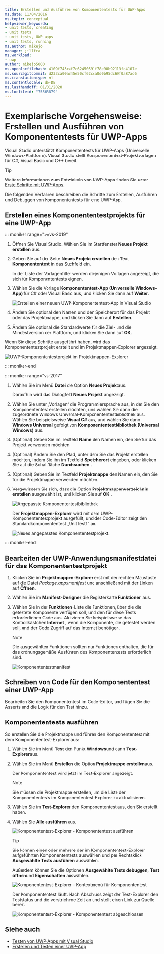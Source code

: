 ```yaml
---
title: Erstellen und Ausführen von Komponententests für UWP-Apps
ms.date: 11/04/2016
ms.topic: conceptual
helpviewer_keywords:
- unit tests, creating
- unit tests
- unit tests, UWP apps
- unit tests, running
ms.author: mikejo
manager: jillfra
ms.workload:
- uwp
author: mikejo5000
ms.openlocfilehash: 4109f743caf7c62450591f78e90b92113fc4107e
ms.sourcegitcommit: d233ca00ad45e50cf62cca0d0b95dc69f0a87ad6
ms.translationtype: HT
ms.contentlocale: de-DE
ms.lasthandoff: 01/01/2020
ms.locfileid: "75568879"
---
```

# <a name="walkthrough-create-and-run-unit-tests-for-uwp-apps"></a>Exemplarische Vorgehensweise: Erstellen und Ausführen von Komponententests für UWP-Apps

Visual Studio unterstützt Komponententests für UWP-Apps (Universelle Windows-Plattform). Visual Studio stellt Komponententest-Projektvorlagen für C#, Visual Basic und C++ bereit.

> [!TIP]
> Weitere Informationen zum Entwickeln von UWP-Apps finden Sie unter [Erste Schritte mit UWP-Apps](/windows/uwp/get-started/).

Die folgenden Verfahren beschreiben die Schritte zum Erstellen, Ausführen und Debuggen von Komponententests für eine UWP-App.

## <a name="create-a-unit-test-project-for-a-uwp-app"></a>Erstellen eines Komponententestprojekts für eine UWP-App

::: moniker range=">=vs-2019"

1. Öffnen Sie Visual Studio. Wählen Sie im Startfenster **Neues Projekt erstellen** aus.

2. Geben Sie auf der Seite **Neues Projekt erstellen** den Text **Komponententest** in das Suchfeld ein.

   In der Liste der Vorlagenfilter werden diejenigen Vorlagen angezeigt, die sich für Komponententests eignen.

3. Wählen Sie die Vorlage **Komponententest-App (Universelle Windows-App)** für C# oder Visual Basic aus, und klicken Sie dann auf **Weiter**.

   ![Erstellen einer neuen UWP-Komponententest-App in Visual Studio](media/vs-2019/new-uwp-unit-test-app.png)

4. Ändern Sie optional den Namen und den Speicherort für das Projekt oder das Projektmappe, und klicken Sie dann auf **Erstellen**.

5. Ändern Sie optional die Standardwerte für die Ziel- und die Mindestversion der Plattform, und klicken Sie dann auf **OK**.

Wenn Sie diese Schritte ausgeführt haben, wird das Komponententestprojekt erstellt und im Projektmappen-Explorer angezeigt.

![UWP-Komponententestprojekt im Projektmappen-Explorer](media/vs-2019/uwp-unit-test-project-solution-explorer.png)

::: moniker-end

::: moniker range="vs-2017"

1. Wählen Sie im Menü **Datei** die Option **Neues Projekt**aus.

   Daraufhin wird das Dialogfeld **Neues Projekt** angezeigt.

2. Wählen Sie unter „Vorlagen“ die Programmiersprache aus, in der Sie den Komponententest erstellen möchten, und wählen Sie dann die zugeordnete Windows Universal-Komponententestbibliothek aus. Wählen Sie beispielsweise **Visual C#** aus, und wählen Sie dann **Windows Universal** gefolgt von **Komponententestbibliothek (Universal Windows)** aus.

3. (Optional) Geben Sie im Textfeld **Name** den Namen ein, den Sie für das Projekt verwenden möchten.

4. (Optional) Ändern Sie den Pfad, unter dem Sie das Projekt erstellen möchten, indem Sie ihn im Textfeld **Speicherort** eingeben, oder klicken Sie auf die Schaltfläche **Durchsuchen** .

5. (Optional) Geben Sie im Textfeld **Projektmappe** den Namen ein, den Sie für die Projektmappe verwenden möchten.

6. Vergewissern Sie sich, dass die Option **Projektmappenverzeichnis erstellen** ausgewählt ist, und klicken Sie auf **OK** .

   ![Angepasste Komponententestbibliothek](../test/media/unit_test_win8_1.png)

   Der **Projektmappen-Explorer** wird mit dem UWP-Komponententestprojekt ausgefüllt, und der Code-Editor zeigt den Standardkomponententest „UnitTest1“ an.

   ![Neues angepasstes Komponententestprojekt.](../test/media/unit_test_win8_unittestexplorer_newprojectcreated.png)

::: moniker-end

## <a name="edit-the-unit-test-projects-uwp-application-manifest-file"></a>Bearbeiten der UWP-Anwendungsmanifestdatei für das Komponententestprojekt

1. Klicken Sie im **Projektmappen-Explorer** erst mit der rechten Maustaste auf die Datei *Package.appxmanifest* und anschließend mit der Linken auf **Öffnen**.

2. Wählen Sie im **Manifest-Designer** die Registerkarte **Funktionen** aus.

3. Wählen Sie in der **Funktionen**-Liste die Funktionen, über die die getestete Komponente verfügen soll, und den für diese Tests erforderlichen Code aus. Aktivieren Sie beispielsweise das Kontrollkästchen **Internet** , wenn die Komponente, die getestet werden soll, und der Code Zugriff auf das Internet benötigen.

   > [!NOTE]
   > Die ausgewählten Funktionen sollten nur Funktionen enthalten, die für das ordnungsgemäße Ausführen des Komponententests erforderlich sind.

   ![Komponententestmanifest](../test/media/unit_test_win8_.png)

## <a name="code-the-unit-test-for-a-uwp-app"></a>Schreiben von Code für den Komponententest einer UWP-App

Bearbeiten Sie den Komponententest im Code-Editor, und fügen Sie die Asserts und die Logik für den Test hinzu.

## <a name="run-unit-tests"></a>Komponententests ausführen

So erstellen Sie die Projektmappe und führen den Komponententest mit dem Komponententest-Explorer aus:

1. Wählen Sie im Menü **Test** den Punkt **Windows**und dann **Test-Explorer**aus.

2. Wählen Sie im Menü **Erstellen** die Option **Projektmappe erstellen**aus.

   Der Komponententest wird jetzt im Test-Explorer angezeigt.

   > [!NOTE]
   > Sie müssen die Projektmappe erstellen, um die Liste der Komponententests im Komponententest-Explorer zu aktualisieren.

3. Wählen Sie im **Test-Explorer** den Komponententest aus, den Sie erstellt haben.

4. Wählen Sie **Alle ausführen** aus.

   ![Komponententest-Explorer &#45; Komponententest ausführen](../test/media/unit_test_win8_unittestexplorer_contextmenurun.png)

   > [!TIP]
   > Sie können einen oder mehrere der im Komponententest-Explorer aufgeführten Komponententests auswählen und per Rechtsklick **Ausgewählte Tests ausführen** auswählen.
   >
   > Außerdem können Sie die Optionen **Ausgewählte Tests debuggen**, **Test öffnen**und **Eigenschaften** auswählen.
   >
   > ![Komponententest-Explorer – Kontextmenü für Komponententest](../test/media/unit_test_win8_unittestexplorer_contextmenu.png)

   Der Komponententest läuft. Nach Abschluss zeigt der Test-Explorer den Teststatus und die verstrichene Zeit an und stellt einen Link zur Quelle bereit.

   ![Komponententest-Explorer &#45; Komponententest abgeschlossen](../test/media/unit_test_win8_unittestexplorer_done.png)

## <a name="see-also"></a>Siehe auch

- [Testen von UWP-Apps mit Visual Studio](../test/unit-test-your-code.md)
- [Erstellen und Testen einer UWP-App](/azure/devops/pipelines/apps/windows/universal?tabs=vsts)
